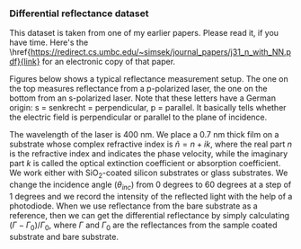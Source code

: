 ### Differential reflectance dataset 
This dataset is taken from one of my earlier papers. 
Please read it, if you have time. Here's the \href{https://redirect.cs.umbc.edu/~simsek/journal_papers/j31_n_with_NN.pdf}{link} for an electronic copy of that paper. 

Figures below shows a typical reflectance measurement setup. 
The one on the top measures reflectance from a p-polarized laser, the one on the bottom from an s-polarized laser. 
Note that these letters have a German origin: s = senkrecht = perpendicular, p = parallel. 
It basically tells whether the electric field is perpendicular or parallel to the plane of incidence. 

The wavelength of the laser is 400 nm. We place a 0.7 nm thick film on a substrate whose complex refractive index is $\tilde{n} = n+ik$, where the real part $n$ is the refractive index and indicates the phase velocity, while the imaginary part $k$ is called the optical extinction coefficient or absorption coefficient. We work either with SiO$_2$-coated silicon substrates or glass substrates. We change the incidence angle ($\theta_{inc}$) from 0 degrees to 60 degrees at a step of 1 degrees and we record the intensity of the reflected light with the help of a photodiode. When we use reflectance from the bare substrate as a reference, then we can get the differential reflectance by simply calculating $(\Gamma-\Gamma_0)/\Gamma_0$, where $\Gamma$ and $\Gamma_0$ are the reflectances from the sample coated substrate and bare substrate.

